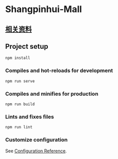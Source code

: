 # Shangpinhui-Mall

## [相关资料](https://github.com/junjieweb/vue-shangpinhui-mall/tree/data)

## Project setup
```
npm install
```

### Compiles and hot-reloads for development
```
npm run serve
```

### Compiles and minifies for production
```
npm run build
```

### Lints and fixes files
```
npm run lint
```

### Customize configuration
See [Configuration Reference](https://cli.vuejs.org/config/).
